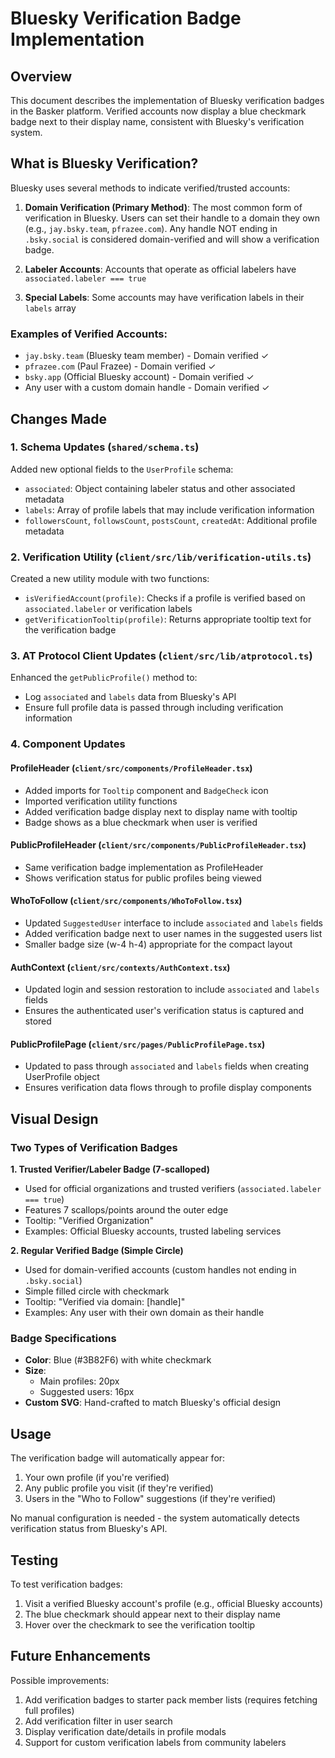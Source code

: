 # Bluesky Verification Badge Implementation

## Overview
This document describes the implementation of Bluesky verification badges in the Basker platform. Verified accounts now display a blue checkmark badge next to their display name, consistent with Bluesky's verification system.

## What is Bluesky Verification?
Bluesky uses several methods to indicate verified/trusted accounts:

1. **Domain Verification (Primary Method)**: The most common form of verification in Bluesky. Users can set their handle to a domain they own (e.g., `jay.bsky.team`, `pfrazee.com`). Any handle NOT ending in `.bsky.social` is considered domain-verified and will show a verification badge.

2. **Labeler Accounts**: Accounts that operate as official labelers have `associated.labeler === true`

3. **Special Labels**: Some accounts may have verification labels in their `labels` array

### Examples of Verified Accounts:
- `jay.bsky.team` (Bluesky team member) - Domain verified ✓
- `pfrazee.com` (Paul Frazee) - Domain verified ✓
- `bsky.app` (Official Bluesky account) - Domain verified ✓
- Any user with a custom domain handle - Domain verified ✓

## Changes Made

### 1. Schema Updates (`shared/schema.ts`)
Added new optional fields to the `UserProfile` schema:
- `associated`: Object containing labeler status and other associated metadata
- `labels`: Array of profile labels that may include verification information
- `followersCount`, `followsCount`, `postsCount`, `createdAt`: Additional profile metadata

### 2. Verification Utility (`client/src/lib/verification-utils.ts`)
Created a new utility module with two functions:
- `isVerifiedAccount(profile)`: Checks if a profile is verified based on `associated.labeler` or verification labels
- `getVerificationTooltip(profile)`: Returns appropriate tooltip text for the verification badge

### 3. AT Protocol Client Updates (`client/src/lib/atprotocol.ts`)
Enhanced the `getPublicProfile()` method to:
- Log `associated` and `labels` data from Bluesky's API
- Ensure full profile data is passed through including verification information

### 4. Component Updates

#### ProfileHeader (`client/src/components/ProfileHeader.tsx`)
- Added imports for `Tooltip` component and `BadgeCheck` icon
- Imported verification utility functions
- Added verification badge display next to display name with tooltip
- Badge shows as a blue checkmark when user is verified

#### PublicProfileHeader (`client/src/components/PublicProfileHeader.tsx`)
- Same verification badge implementation as ProfileHeader
- Shows verification status for public profiles being viewed

#### WhoToFollow (`client/src/components/WhoToFollow.tsx`)
- Updated `SuggestedUser` interface to include `associated` and `labels` fields
- Added verification badge next to user names in the suggested users list
- Smaller badge size (w-4 h-4) appropriate for the compact layout

#### AuthContext (`client/src/contexts/AuthContext.tsx`)
- Updated login and session restoration to include `associated` and `labels` fields
- Ensures the authenticated user's verification status is captured and stored

#### PublicProfilePage (`client/src/pages/PublicProfilePage.tsx`)
- Updated to pass through `associated` and `labels` fields when creating UserProfile object
- Ensures verification data flows through to profile display components

## Visual Design

### Two Types of Verification Badges

**1. Trusted Verifier/Labeler Badge (7-scalloped)**
- Used for official organizations and trusted verifiers (`associated.labeler === true`)
- Features 7 scallops/points around the outer edge
- Tooltip: "Verified Organization"
- Examples: Official Bluesky accounts, trusted labeling services

**2. Regular Verified Badge (Simple Circle)**
- Used for domain-verified accounts (custom handles not ending in `.bsky.social`)
- Simple filled circle with checkmark
- Tooltip: "Verified via domain: [handle]"
- Examples: Any user with their own domain as their handle

### Badge Specifications
- **Color**: Blue (#3B82F6) with white checkmark
- **Size**: 
  - Main profiles: 20px
  - Suggested users: 16px
- **Custom SVG**: Hand-crafted to match Bluesky's official design

## Usage
The verification badge will automatically appear for:
1. Your own profile (if you're verified)
2. Any public profile you visit (if they're verified)
3. Users in the "Who to Follow" suggestions (if they're verified)

No manual configuration is needed - the system automatically detects verification status from Bluesky's API.

## Testing
To test verification badges:
1. Visit a verified Bluesky account's profile (e.g., official Bluesky accounts)
2. The blue checkmark should appear next to their display name
3. Hover over the checkmark to see the verification tooltip

## Future Enhancements
Possible improvements:
1. Add verification badges to starter pack member lists (requires fetching full profiles)
2. Add verification filter in user search
3. Display verification date/details in profile modals
4. Support for custom verification labels from community labelers

